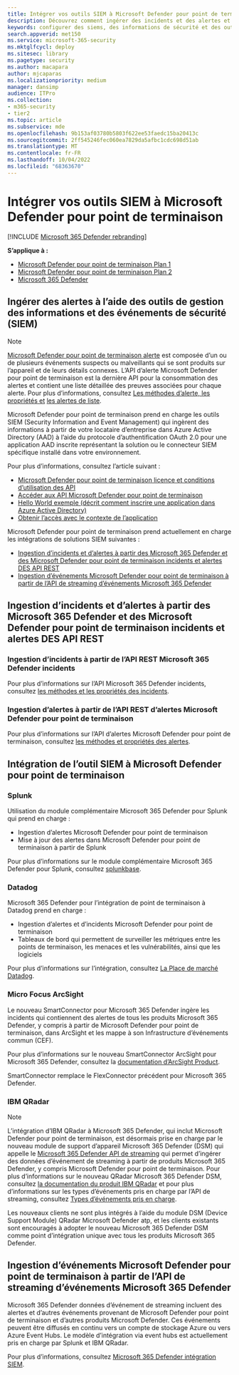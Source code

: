 ```yaml
---
title: Intégrer vos outils SIEM à Microsoft Defender pour point de terminaison
description: Découvrez comment ingérer des incidents et des alertes et intégrer des outils SIEM.
keywords: configurer des siems, des informations de sécurité et des outils de gestion des événements, splunk, arcsight, indicateurs personnalisés, api rest, définitions d’alertes, indicateurs de compromission
search.appverid: met150
ms.service: microsoft-365-security
ms.mktglfcycl: deploy
ms.sitesec: library
ms.pagetype: security
ms.author: macapara
author: mjcaparas
ms.localizationpriority: medium
manager: dansimp
audience: ITPro
ms.collection:
- m365-security
- tier2
ms.topic: article
ms.subservice: mde
ms.openlocfilehash: 9b153af03780b5803f622ee53faedc15ba20413c
ms.sourcegitcommit: 2ff545246fec060ea7829da5afbc1cdc698d51ab
ms.translationtype: MT
ms.contentlocale: fr-FR
ms.lasthandoff: 10/04/2022
ms.locfileid: "68363670"
---
```

# <a name="integrate-your-siem-tools-with-microsoft-defender-for-endpoint"></a>Intégrer vos outils SIEM à Microsoft Defender pour point de terminaison

[!INCLUDE [Microsoft 365 Defender rebranding](../../includes/microsoft-defender.md)]

**S’applique à :**
- [Microsoft Defender pour point de terminaison Plan 1](https://go.microsoft.com/fwlink/p/?linkid=2154037)
- [Microsoft Defender pour point de terminaison Plan 2](https://go.microsoft.com/fwlink/p/?linkid=2154037)
- [Microsoft 365 Defender](https://go.microsoft.com/fwlink/?linkid=2118804)


## <a name="ingest-alerts-using-security-information-and-events-management-siem-tools"></a>Ingérer des alertes à l’aide des outils de gestion des informations et des événements de sécurité (SIEM)

> [!NOTE]
>
> [Microsoft Defender pour point de terminaison alerte](alerts.md) est composée d’un ou de plusieurs événements suspects ou malveillants qui se sont produits sur l’appareil et de leurs détails connexes. L’API d’alerte Microsoft Defender pour point de terminaison est la dernière API pour la consommation des alertes et contient une liste détaillée des preuves associées pour chaque alerte. Pour plus d’informations, consultez [Les méthodes d’alerte, les propriétés et](alerts.md) [les alertes de liste](get-alerts.md).

Microsoft Defender pour point de terminaison prend en charge les outils SIEM (Security Information and Event Management) qui ingèrent des informations à partir de votre locataire d’entreprise dans Azure Active Directory (AAD) à l’aide du protocole d’authentification OAuth 2.0 pour une application AAD inscrite représentant la solution ou le connecteur SIEM spécifique installé dans votre environnement.

Pour plus d’informations, consultez l’article suivant :

- [Microsoft Defender pour point de terminaison licence et conditions d’utilisation des API](api-terms-of-use.md) 
- [Accéder aux API Microsoft Defender pour point de terminaison](apis-intro.md)
- [Hello World exemple (décrit comment inscrire une application dans Azure Active Directory)](api-hello-world.md)
- [Obtenir l’accès avec le contexte de l’application](exposed-apis-create-app-webapp.md)


Microsoft Defender pour point de terminaison prend actuellement en charge les intégrations de solutions SIEM suivantes : 

- [Ingestion d’incidents et d’alertes à partir des Microsoft 365 Defender et des Microsoft Defender pour point de terminaison incidents et alertes DES API REST](#ingesting-incidents-and-alerts-from-the-microsoft-365-defender-and-microsoft-defender-for-endpoint-incidents-and-alerts-rest-apis)
- [Ingestion d’événements Microsoft Defender pour point de terminaison à partir de l’API de streaming d’événements Microsoft 365 Defender](#ingesting-microsoft-defender-for-endpoint-events-from-the-microsoft-365-defender-event-streaming-api)

## <a name="ingesting-incidents-and-alerts-from-the-microsoft-365-defender-and-microsoft-defender-for-endpoint-incidents-and-alerts-rest-apis"></a>Ingestion d’incidents et d’alertes à partir des Microsoft 365 Defender et des Microsoft Defender pour point de terminaison incidents et alertes DES API REST

### <a name="ingesting-incidents-from-the-microsoft-365-defender-incidents-rest-api"></a>Ingestion d’incidents à partir de l’API REST Microsoft 365 Defender incidents

Pour plus d’informations sur l’API Microsoft 365 Defender incidents, consultez [les méthodes et les propriétés des incidents](../defender/api-incident.md).

### <a name="ingesting-alerts-from-the-microsoft-defender-for-endpoint-alerts-rest-api"></a>Ingestion d’alertes à partir de l’API REST d’alertes Microsoft Defender pour point de terminaison

Pour plus d’informations sur l’API d’alertes Microsoft Defender pour point de terminaison, consultez [les méthodes et propriétés des alertes](alerts.md).

## <a name="siem-tool-integration-with-microsoft-defender-for-endpoint"></a>Intégration de l’outil SIEM à Microsoft Defender pour point de terminaison

### <a name="splunk"></a>Splunk

Utilisation du module complémentaire Microsoft 365 Defender pour Splunk qui prend en charge :

- Ingestion d’alertes Microsoft Defender pour point de terminaison
- Mise à jour des alertes dans Microsoft Defender pour point de terminaison à partir de Splunk

Pour plus d’informations sur le module complémentaire Microsoft 365 Defender pour Splunk, consultez [splunkbase](https://splunkbase.splunk.com/app/6207/).

### <a name="datadog"></a>Datadog

Microsoft 365 Defender pour l’intégration de point de terminaison à Datadog prend en charge :

- Ingestion d’alertes et d’incidents Microsoft Defender pour point de terminaison
- Tableaux de bord qui permettent de surveiller les métriques entre les points de terminaison, les menaces et les vulnérabilités, ainsi que les logiciels

Pour plus d’informations sur l’intégration, consultez [La Place de marché Datadog](https://app.datadoghq.com/marketplace/app/crest-data-systems-microsoft-defender/support).

### <a name="micro-focus-arcsight"></a>Micro Focus ArcSight

Le nouveau SmartConnector pour Microsoft 365 Defender ingère les incidents qui contiennent des alertes de tous les produits Microsoft 365 Defender, y compris à partir de Microsoft Defender pour point de terminaison, dans ArcSight et les mappe à son Infrastructure d’événements commun (CEF).

Pour plus d’informations sur le nouveau SmartConnector ArcSight pour Microsoft 365 Defender, consultez la [documentation d’ArcSight Product](https://www.microfocus.com/documentation/arcsight/arcsight-smartconnectors/microsoft-365-defender/index.html).

SmartConnector remplace le FlexConnector précédent pour Microsoft 365 Defender.

### <a name="ibm-qradar"></a>IBM QRadar

>[!NOTE]
>L’intégration d’IBM QRadar à Microsoft 365 Defender, qui inclut Microsoft Defender pour point de terminaison, est désormais prise en charge par le nouveau module de support d’appareil Microsoft 365 Defender (DSM) qui appelle le [ Microsoft 365 Defender API de streaming](../defender/streaming-api.md) qui permet d’ingérer des données d’événement de streaming à partir de produits Microsoft 365 Defender, y compris Microsoft Defender pour point de terminaison. Pour plus d’informations sur le nouveau QRadar Microsoft 365 Defender DSM, consultez [la documentation du produit IBM QRadar](https://www.ibm.com/docs/en/dsm?topic=microsoft-365-defender) et pour plus d’informations sur les types d’événements pris en charge par l’API de streaming, consultez [Types d’événements pris en charge](../defender/supported-event-types.md).

Les nouveaux clients ne sont plus intégrés à l’aide du module DSM (Device Support Module) QRadar Microsoft Defender atp, et les clients existants sont encouragés à adopter le nouveau Microsoft 365 Defender DSM comme point d’intégration unique avec tous les produits Microsoft 365 Defender.

## <a name="ingesting-microsoft-defender-for-endpoint-events-from-the-microsoft-365-defender-event-streaming-api"></a>Ingestion d’événements Microsoft Defender pour point de terminaison à partir de l’API de streaming d’événements Microsoft 365 Defender

Microsoft 365 Defender données d’événement de streaming incluent des alertes et d’autres événements provenant de Microsoft Defender pour point de terminaison et d’autres produits Microsoft Defender. Ces événements peuvent être diffusés en continu vers un compte de stockage Azure ou vers Azure Event Hubs. Le modèle d’intégration via event hubs est actuellement pris en charge par Splunk et IBM QRadar.

Pour plus d’informations, consultez [Microsoft 365 Defender intégration SIEM](../defender/configure-siem-defender.md).
